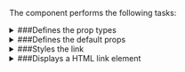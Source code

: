 The component performs the following tasks:

<details>
	<summary>###Defines the prop types

</summary>
* The link url

* The link title

* The link content

* The link style

</details>

<details>
	<summary>###Defines the default props

</summary>
</details>

<details>
	<summary>###Styles the link

</summary>
</details>

<details>
	<summary>###Displays a HTML link element

</summary>
</details>

